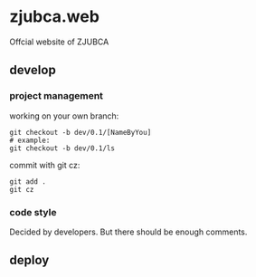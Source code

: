 # zjubca.web

Offcial website of ZJUBCA

## develop

### project management

working on your own branch:

```shell
git checkout -b dev/0.1/[NameByYou]
# example:
git checkout -b dev/0.1/ls
```

commit with git cz:

```shell
git add .
git cz
```

### code style

Decided by developers. But there should be enough comments.

## deploy


